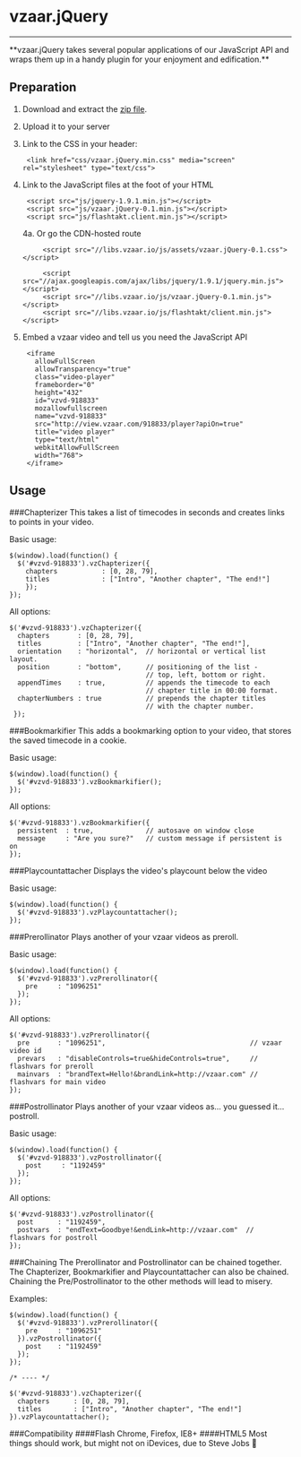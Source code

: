 vzaar.jQuery
============
<hr>
**vzaar.jQuery takes several popular applications of our JavaScript API and wraps them up in a handy plugin for your enjoyment and edification.**

Preparation
-----------

1. Download and extract the [zip file](https://github.com/vzaar/vzaar-jquery/archive/master.zip).
2. Upload it to your server
3. Link to the CSS in your header:

        <link href="css/vzaar.jQuery.min.css" media="screen" rel="stylesheet" type="text/css">
4. Link to the JavaScript files at the foot of your HTML

        <script src="js/jquery-1.9.1.min.js"></script>
        <script src="js/vzaar.jQuery-0.1.min.js"></script>
        <script src="js/flashtakt.client.min.js"></script>
        
    4a. Or go the CDN-hosted route
            
            <script src="//libs.vzaar.io/js/assets/vzaar.jQuery-0.1.css"></script>
            
            <script src="//ajax.googleapis.com/ajax/libs/jquery/1.9.1/jquery.min.js"></script>
            <script src="//libs.vzaar.io/js/vzaar.jQuery-0.1.min.js"></script>
            <script src="//libs.vzaar.io/js/flashtakt/client.min.js"></script>
            

5. Embed a vzaar video and tell us you need the JavaScript API

        <iframe 
          allowFullScreen 
          allowTransparency="true" 
          class="video-player" 
          frameborder="0" 
          height="432" 
          id="vzvd-918833" 
          mozallowfullscreen 
          name="vzvd-918833" 
          src="http://view.vzaar.com/918833/player?apiOn=true" 
          title="video player" 
          type="text/html" 
          webkitAllowFullScreen 
          width="768">
        </iframe>

Usage
-----

###Chapterizer
This takes a list of timecodes in seconds and creates links to points in your video.

Basic usage:

    $(window).load(function() {
      $('#vzvd-918833').vzChapterizer({
    	chapters		   : [0, 28, 79],
    	titles			   : ["Intro", "Another chapter", "The end!"]
    	});
    });

All options:

    $('#vzvd-918833').vzChapterizer({
      chapters       : [0, 28, 79],
      titles         : ["Intro", "Another chapter", "The end!"],
      orientation    : "horizontal",  // horizontal or vertical list layout.
      position       : "bottom",      // positioning of the list -
                                      // top, left, bottom or right.
      appendTimes    : true,          // appends the timecode to each
                                      // chapter title in 00:00 format.
      chapterNumbers : true           // prepends the chapter titles
                                      // with the chapter number.
     });

###Bookmarkifier
This adds a bookmarking option to your video, that stores the saved timecode in a cookie.

Basic usage:

    $(window).load(function() {
      $('#vzvd-918833').vzBookmarkifier();
    });

All options:

    $('#vzvd-918833').vzBookmarkifier({
      persistent  : true,             // autosave on window close
      message     : "Are you sure?"   // custom message if persistent is on
    });

###Playcountattacher
Displays the video's playcount below the video

Basic usage:
    
    $(window).load(function() {
      $('#vzvd-918833').vzPlaycountattacher();
    });
    
###Prerollinator
Plays another of your vzaar videos as preroll.

Basic usage:

    $(window).load(function() {
      $('#vzvd-918833').vzPrerollinator({
        pre     : "1096251"
      });
    });

All options:

    $('#vzvd-918833').vzPrerollinator({
      pre       : "1096251",                                    // vzaar video id
      prevars   : "disableControls=true&hideControls=true",     // flashvars for preroll
      mainvars  : "brandText=Hello!&brandLink=http://vzaar.com" // flashvars for main video
    });

###Postrollinator
Plays another of your vzaar videos as... you guessed it... postroll.

Basic usage:

    $(window).load(function() {
      $('#vzvd-918833').vzPostrollinator({
        post     : "1192459"
      });
    });

All options:

    $('#vzvd-918833').vzPostrollinator({
      post      : "1192459",                                   
      postvars  : "endText=Goodbye!&endLink=http://vzaar.com"  // flashvars for postroll
    });

###Chaining
The Prerollinator and Postrollinator can be chained together. 
The Chapterizer, Bookmarkifier and Playcountattacher can also be chained.
Chaining the Pre/Postrollinator to the other methods will lead to misery. 

Examples:

    $(window).load(function() {
      $('#vzvd-918833').vzPrerollinator({
        pre     : "1096251"
      }).vzPostrollinator({
        post    : "1192459"
      });
    });
    
    /* ---- */
    
    $('#vzvd-918833').vzChapterizer({
      chapters		: [0, 28, 79],
      titles		: ["Intro", "Another chapter", "The end!"]
    }).vzPlaycountattacher();

###Compatibility
####Flash
Chrome, Firefox, IE8+
####HTML5
Most things should work, but might not on iDevices, due to Steve Jobs :ghost:
